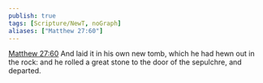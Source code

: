 ```yaml
---
publish: true
tags: [Scripture/NewT, noGraph]
aliases: ["Matthew 27:60"]
---
```

[Matthew 27:60](https://churchofjesuschrist.org/study/scriptures/nt/matt/27?lang=eng&id=p60#p60) And laid it in his own new tomb, which he had hewn out in the rock: and he rolled a great stone to the door of the sepulchre, and departed.
